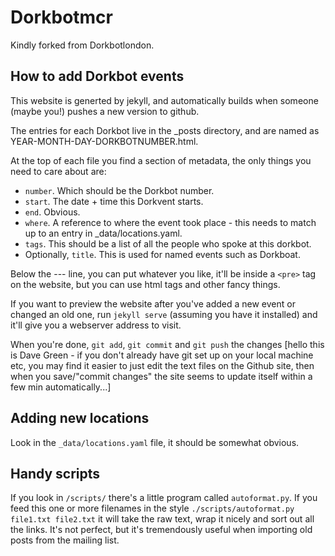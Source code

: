 Dorkbotmcr
===================

Kindly forked from Dorkbotlondon.

How to add Dorkbot events
--------------------------------------------------------
This website is generted by jekyll, and automatically builds when someone (maybe you!) pushes a new version to github.

The entries for each Dorkbot live in the _posts directory, and are named as YEAR-MONTH-DAY-DORKBOTNUMBER.html.

At the top of each file you find a section of metadata, the only things you need to care about are:
* `number`. Which should be the Dorkbot number.
* `start`. The date + time this Dorkvent starts.
* `end`. Obvious.
* `where`. A reference to where the event took place - this needs to match up to an entry in _data/locations.yaml.
* `tags`. This should be a list of all the people who spoke at this dorkbot.
* Optionally, `title`. This is used for named events such as Dorkboat.

Below the --- line, you can put whatever you like, it'll be inside a `<pre>` tag on the website, but you can use html tags and other fancy things.

If you want to preview the website after you've added a new event or changed an old one, run `jekyll serve` (assuming you have it installed) and it'll give you a webserver address to visit.

When you're done, `git add`, `git commit` and `git push` the changes [hello this is Dave Green - if you don't already have git set up on your local machine etc, you may find it easier to just edit the text files on the Github site, then when you save/"commit changes" the site seems to update itself within a few min automatically...]

Adding new locations
-----------------------------------------
Look in the `_data/locations.yaml` file, it should be somewhat obvious.

Handy scripts
-----------------------------------------
If you look in `/scripts/` there's a little program called `autoformat.py`. If you feed this one or more filenames in the style `./scripts/autoformat.py file1.txt file2.txt` it will take the raw text, wrap it nicely and sort out all the links. It's not perfect, but it's tremendously useful when importing old posts from the mailing list.
